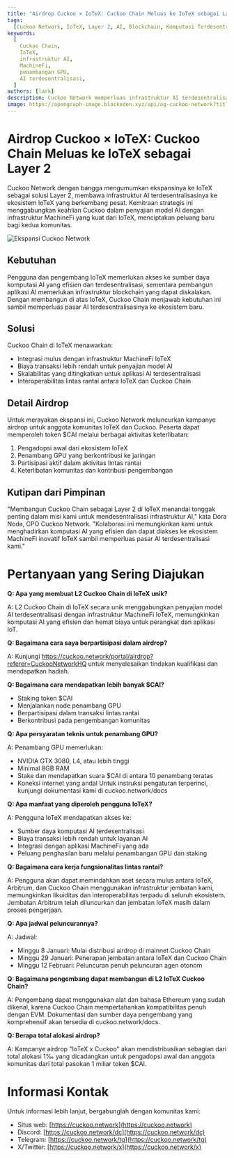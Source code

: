 ```yaml
---
title: "Airdrop Cuckoo × IoTeX: Cuckoo Chain Meluas ke IoTeX sebagai Layer 2"
tags:
  [Cuckoo Network, IoTeX, Layer 2, AI, Blockchain, Komputasi Terdesentralisasi]
keywords:
  [
    Cuckoo Chain,
    IoTeX,
    infrastruktur AI,
    MachineFi,
    penambangan GPU,
    AI terdesentralisasi,
  ]
authors: [lark]
description: Cuckoo Network memperluas infrastruktur AI terdesentralisasinya ke IoTeX sebagai solusi Layer 2, berintegrasi dengan ekosistem MachineFi IoTeX untuk menawarkan komputasi AI yang dapat diskalakan dan interoperabilitas lintas rantai. Temukan manfaatnya bagi pengembang, penambang, dan pengguna IoTeX, serta pelajari cara berpartisipasi dalam airdrop token $CAI.
image: https://opengraph-image.blockeden.xyz/api/og-cuckoo-network?title=Airdrop%20Cuckoo%20%C3%97%20IoTeX:%20Cuckoo%20Chain%20Meluas%20ke%20IoTeX%20sebagai%20Layer%202
---
```


# Airdrop Cuckoo × IoTeX: Cuckoo Chain Meluas ke IoTeX sebagai Layer 2

Cuckoo Network dengan bangga mengumumkan ekspansinya ke IoTeX sebagai solusi Layer 2, membawa infrastruktur AI terdesentralisasinya ke ekosistem IoTeX yang berkembang pesat. Kemitraan strategis ini menggabungkan keahlian Cuckoo dalam penyajian model AI dengan infrastruktur MachineFi yang kuat dari IoTeX, menciptakan peluang baru bagi kedua komunitas.

![Ekspansi Cuckoo Network](https://opengraph-image.blockeden.xyz/api/og-cuckoo-network?title=Airdrop%20Cuckoo%20%C3%97%20IoTeX:%20Cuckoo%20Chain%20Meluas%20ke%20IoTeX%20sebagai%20Layer%202)

## **Kebutuhan**

Pengguna dan pengembang IoTeX memerlukan akses ke sumber daya komputasi AI yang efisien dan terdesentralisasi, sementara pembangun aplikasi AI memerlukan infrastruktur blockchain yang dapat diskalakan. Dengan membangun di atas IoTeX, Cuckoo Chain menjawab kebutuhan ini sambil memperluas pasar AI terdesentralisasinya ke ekosistem baru.

## **Solusi**

Cuckoo Chain di IoTeX menawarkan:

- Integrasi mulus dengan infrastruktur MachineFi IoTeX
- Biaya transaksi lebih rendah untuk penyajian model AI
- Skalabilitas yang ditingkatkan untuk aplikasi AI terdesentralisasi
- Interoperabilitas lintas rantai antara IoTeX dan Cuckoo Chain

## **Detail Airdrop**

Untuk merayakan ekspansi ini, Cuckoo Network meluncurkan kampanye airdrop untuk anggota komunitas IoTeX dan Cuckoo. Peserta dapat memperoleh token $CAI melalui berbagai aktivitas keterlibatan:

1. Pengadopsi awal dari ekosistem IoTeX
2. Penambang GPU yang berkontribusi ke jaringan
3. Partisipasi aktif dalam aktivitas lintas rantai
4. Keterlibatan komunitas dan kontribusi pengembangan

## **Kutipan dari Pimpinan**

"Membangun Cuckoo Chain sebagai Layer 2 di IoTeX menandai tonggak penting dalam misi kami untuk mendesentralisasi infrastruktur AI," kata Dora Noda, CPO Cuckoo Network. "Kolaborasi ini memungkinkan kami untuk menghadirkan komputasi AI yang efisien dan dapat diakses ke ekosistem MachineFi inovatif IoTeX sambil memperluas pasar AI terdesentralisasi kami."

# **Pertanyaan yang Sering Diajukan**

**Q: Apa yang membuat L2 Cuckoo Chain di IoTeX unik?**

A: L2 Cuckoo Chain di IoTeX secara unik menggabungkan penyajian model AI terdesentralisasi dengan infrastruktur MachineFi IoTeX, memungkinkan komputasi AI yang efisien dan hemat biaya untuk perangkat dan aplikasi IoT.

**Q: Bagaimana cara saya berpartisipasi dalam airdrop?**

A: Kunjungi https://cuckoo.network/portal/airdrop?referer=CuckooNetworkHQ untuk menyelesaikan tindakan kualifikasi dan mendapatkan hadiah.

**Q: Bagaimana cara mendapatkan lebih banyak $CAI?**

- Staking token $CAI
- Menjalankan node penambang GPU
- Berpartisipasi dalam transaksi lintas rantai
- Berkontribusi pada pengembangan komunitas

**Q: Apa persyaratan teknis untuk penambang GPU?**

A: Penambang GPU memerlukan:

- NVIDIA GTX 3080, L4, atau lebih tinggi
- Minimal 8GB RAM
- Stake dan mendapatkan suara $CAI di antara 10 penambang teratas
- Koneksi internet yang andal Untuk instruksi pengaturan terperinci, kunjungi dokumentasi kami di cuckoo.network/docs

**Q: Apa manfaat yang diperoleh pengguna IoTeX?**

A: Pengguna IoTeX mendapatkan akses ke:

- Sumber daya komputasi AI terdesentralisasi
- Biaya transaksi lebih rendah untuk layanan AI
- Integrasi dengan aplikasi MachineFi yang ada
- Peluang penghasilan baru melalui penambangan GPU dan staking

**Q: Bagaimana cara kerja fungsionalitas lintas rantai?**

A: Pengguna akan dapat memindahkan aset secara mulus antara IoTeX, Arbitrum, dan Cuckoo Chain menggunakan infrastruktur jembatan kami, memungkinkan likuiditas dan interoperabilitas terpadu di seluruh ekosistem. Jembatan Arbitrum telah diluncurkan dan jembatan IoTeX masih dalam proses pengerjaan.

**Q: Apa jadwal peluncurannya?**

A: Jadwal:

- Minggu 8 Januari: Mulai distribusi airdrop di mainnet Cuckoo Chain
- Minggu 29 Januari: Penerapan jembatan antara IoTeX dan Cuckoo Chain
- Minggu 12 Februari: Peluncuran penuh peluncuran agen otonom

**Q: Bagaimana pengembang dapat membangun di L2 IoTeX Cuckoo Chain?**

A: Pengembang dapat menggunakan alat dan bahasa Ethereum yang sudah dikenal, karena Cuckoo Chain mempertahankan kompatibilitas penuh dengan EVM. Dokumentasi dan sumber daya pengembang yang komprehensif akan tersedia di cuckoo.network/docs.

**Q: Berapa total alokasi airdrop?**

A: Kampanye airdrop "IoTeX x Cuckoo" akan mendistribusikan sebagian dari total alokasi 1‰ yang dicadangkan untuk pengadopsi awal dan anggota komunitas dari total pasokan 1 miliar token $CAI.

# **Informasi Kontak**

Untuk informasi lebih lanjut, bergabunglah dengan komunitas kami:

- Situs web: [https://cuckoo.network](https://cuckoo.network)
- Discord: [https://cuckoo.network/dc](https://cuckoo.network/dc)
- Telegram: [https://cuckoo.network/tg](https://cuckoo.network/tg)
- X/Twitter: [https://cuckoo.network/x](https://cuckoo.network/x)
